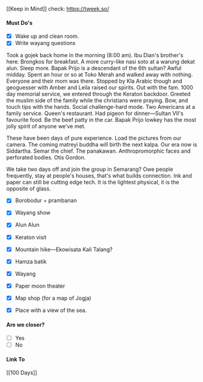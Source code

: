 [[Keep in Mind]]
check: https://tweek.so/
#### Must Do's
- [x] Wake up and clean room.
- [x] Write wayang questions

Took a gojek back home in the morning (8:00 am). Ibu Dian's brother's here. Brongkos for breakfast. A more curry-like nasi soto at a warung dekat alun. Sleep more. Bapak Prijo is a descendant of the 6th sultan? Awful midday. Spent an hour or so at Toko Merah and walked away with nothing. Everyone and their mom was there. Stopped by Kla Arabic though and geoguesser with Amber and Leila raised our spirits. Out with the fam. 1000 day memorial service, we entered through the Keraton backdoor. Greeted the muslim side of the family while the christians were praying. Bow, and touch tips with the hands. Social challenge-hard mode. Two Americans at a family service. Queen's restaurant. Had pigeon for dinner—Sultan VII's favourite food. Be the beef patty in the car. Bapak Prijo lowkey has the most jolly spirit of anyone we've met.

These have been days of pure experience. Load the pictures from our camera.
The coming matreyi buddha will birth the next kalpa. Our era now is Siddartha.
Semar the chief. The panakawan. Anthropromorphic faces and perforated bodies.
Otis Gordon.

We take two days off and join the group in Semarang?
Owe people frequently, stay at people's houses, that's what builds connection.
Ink and paper can still be cutting edge tech. It is the lightest physical, it is the opposite of glass.

- [x] Borobodur + prambanan
- [x] Wayang show
- [x] Alun Alun
- [x] Keraton visit
- [x] Mountain hike—Ekowisata Kali Talang?
- [x] Hamza batik
- [x] Wayang
- [x] Paper moon theater
- [x] Map shop (for a map of Jogja)
- [x] Place with a view of the sea.


#### Are we closer?
- [ ] Yes
- [ ] No
#### Link To
[[100 Days]]